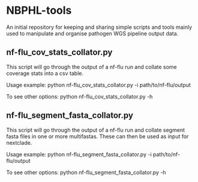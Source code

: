 # NBPHL-tools
An initial repository for keeping and sharing simple scripts and tools mainly used to manipulate and organise pathogen WGS pipeline output data.


## nf-flu_cov_stats_collator.py

This script will go through the output of a nf-flu run and collate some coverage stats into a csv table. 

Usage example: python nf-flu_cov_stats_collator.py -i path/to/nf-flu/output

To see other options: python nf-flu_cov_stats_collator.py -h

## nf-flu_segment_fasta_collator.py

This script will go through the output of a nf-flu run and collate segment fasta files in one or more multifastas. These can then be used as input for nextclade. 

Usage example: python nf-flu_segment_fasta_collator.py -i path/to/nf-flu/output

To see other options: python nf-flu_segment_fasta_collator.py -h
